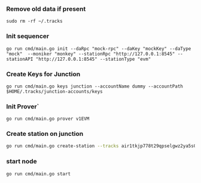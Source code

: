 
### Remove old data if present
```shell
sudo rm -rf ~/.tracks
```

### Init sequencer
```shell
go run cmd/main.go init --daRpc "mock-rpc" --daKey "mockKey" --daType "mock"  --moniker "monkey" --stationRpc "http://127.0.0.1:8545" --stationAPI "http://127.0.0.1:8545" --stationType "evm"
```

### Create Keys for Junction
```shell
go run cmd/main.go keys junction --accountName dummy --accountPath $HOME/.tracks/junction-accounts/keys
```

### Init Prover`
```shell
go run cmd/main.go prover v1EVM
```

### Create station on junction
```sh
go run cmd/main.go create-station --tracks air1tkjp778t29qpselgwz2ya5s0kxklq28080rh0e --accountName dummy --accountPath $HOME/.tracks/junction-accounts/keys --jsonRPC "http://localhost:26667" --info "EVM Track"  --bootstrapNode "/ip4/192.168.1.24/tcp/2300/p2p/12D3KooWFoN66sCWotff1biUcnBE2vRTmYJRHJqZy27x1EpBB6AM"
```

### start  node
```shell
go run cmd/main.go start
```
